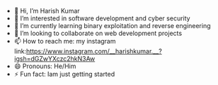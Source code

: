 - 👋 Hi, I’m Harish Kumar
- 👀 I’m interested in software development and cyber security
- 🌱 I’m currently learning binary exploitation and reverse engineering 
- 💞️ I’m looking to collaborate on web development projects
- 📫 How to reach me: my instagram link:https://www.instagram.com/__harishkumar.__?igsh=dGZwYXczc2hkN3Aw
- 😄 Pronouns: He/Him
- ⚡ Fun fact: Iam just getting started
